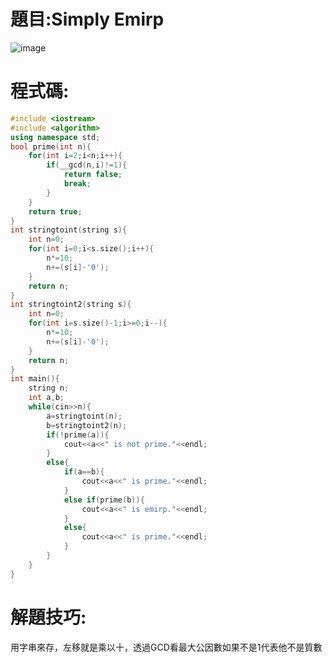 # 題目:Simply Emirp 
![image](https://github.com/HoChenYu/Programming-practice/assets/63805851/f045f3e8-ba47-4a91-b5fe-6bce1338ac49)
# 程式碼:
````C++
#include <iostream>
#include <algorithm>
using namespace std;
bool prime(int n){
	for(int i=2;i<n;i++){
		if(__gcd(n,i)!=1){
			return false;
			break;
		}
	}
	return true;
}
int stringtoint(string s){
	int n=0;
	for(int i=0;i<s.size();i++){
		n*=10;
		n+=(s[i]-'0');
	}
	return n;
}
int stringtoint2(string s){
	int n=0;
	for(int i=s.size()-1;i>=0;i--){
		n*=10;
		n+=(s[i]-'0');
	}
	return n;
}
int main(){
	string n;
	int a,b;
	while(cin>>n){
		a=stringtoint(n);
		b=stringtoint2(n);
		if(!prime(a)){
			cout<<a<<" is not prime."<<endl;
		}
		else{
			if(a==b){
				cout<<a<<" is prime."<<endl;
			}
			else if(prime(b)){
				cout<<a<<" is emirp."<<endl;
			}
			else{
				cout<<a<<" is prime."<<endl;
			}
		}
	}
}
````
# 解題技巧:
用字串來存，左移就是乘以十，透過GCD看最大公因數如果不是1代表他不是質數
